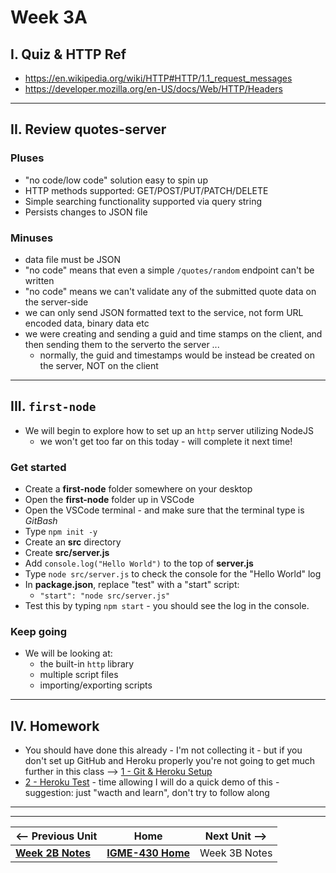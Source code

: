 # Week 3A

## I. Quiz & HTTP Ref
- https://en.wikipedia.org/wiki/HTTP#HTTP/1.1_request_messages
- https://developer.mozilla.org/en-US/docs/Web/HTTP/Headers

---

## II. Review **quotes-server**

### Pluses

- "no code/low code" solution easy to spin up
- HTTP methods supported: GET/POST/PUT/PATCH/DELETE
- Simple searching functionality supported via query string
- Persists changes to JSON file

### Minuses
- data file must be JSON
- "no code" means that even a simple `/quotes/random` endpoint can't be written
- "no code" means we can't validate any of the submitted quote data on the server-side
- we can only send JSON formatted text to the service, not form URL encoded data, binary data etc
- we were creating and sending a guid and time stamps on the client,  and then sending them to the serverto the server ...
  - normally, the guid and timestamps would be instead be created on the server, NOT on the client

---

##  III. `first-node` 

- We will begin to explore how to set up an `http` server utilizing NodeJS
  - we won't get too far on this today - will complete it next time!

### Get started

- Create a **first-node** folder somewhere on your desktop
- Open the **first-node** folder up in VSCode
- Open the VSCode terminal - and make sure that the terminal type is *GitBash*
- Type `npm init -y`
- Create an **src** directory
- Create **src/server.js**
- Add `console.log("Hello World")` to the top of **server.js**
- Type `node src/server.js` to check the console for the "Hello World" log
- In **package.json**, replace "test" with a "start" script:
  - `"start": "node src/server.js"`
- Test this by typing `npm start` - you should see the log in the console.

### Keep going
- We will be looking at:
  - the built-in `http` library
  - multiple script files
  - importing/exporting scripts

---

## IV. Homework
- You should have done this already - I'm not collecting it - but if you don't set up GitHub and Heroku properly you're not going to get much further in this class --> [1 - Git & Heroku Setup](../exercises/1-git-and-heroku-setup.md)
- [2 - Heroku Test](../exercises/2-heroku-test.md) - time allowing I will do a quick demo of this - suggestion: just "wacth and learn", don't try to follow along

---
---

| <-- Previous Unit | Home | Next Unit -->
| --- | --- | --- 
|   [**Week 2B Notes**](02B.md)  |  [**IGME-430 Home**](../) | Week 3B Notes
